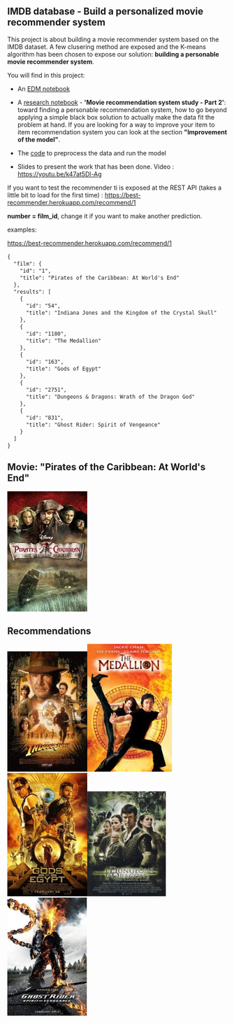 ## IMDB database - Build a personalized movie recommender system



This project is about building a movie recommender system based on the IMDB dataset. A few clusering  method are exposed and the K-means algorithm has been chosen to expose our solution: **building a personable movie recommender system**. 



You will find in this project:



  - An [EDM notebook](https://github.com/mzackaria/Movie-recommander-system/blob/master/notebooks/Movie%20Recommendation%20System%20-%20EDA%20-%20Part%201.ipynb)



  - A [research notebook](https://github.com/mzackaria/Movie-recommander-system/blob/master/notebooks/Movie%20recommendation%20system%20study%20-%20Part%202.ipynb) -  **'Movie recommendation system study - Part 2'**: toward finding a personable recommendation system,  how to go beyond applying a simple black box solution to actually make the data fit the problem at hand. If you are looking for a way to improve your item to item recommendation system you can look at the section **"Improvement of the model"**. 



  - The [code](https://github.com/mzackaria/Movie-recommander-system/tree/master/code) to preprocess the data and run the model

    

  - Slides to present the work that has been done. Video : https://youtu.be/k47at5Dl-Ag



  If you want to test the recommender ti is exposed at the REST API (takes a little bit to load for the first time) :  https://best-recommender.herokuapp.com/recommend/1

 **number = film_id**, change it if you want to make another prediction.



examples: 

https://best-recommender.herokuapp.com/recommend/1

```
{
  "film": {
    "id": "1", 
    "title": "Pirates of the Caribbean: At World's End"
  }, 
  "results": [
    {
      "id": "54", 
      "title": "Indiana Jones and the Kingdom of the Crystal Skull"
    }, 
    {
      "id": "1180", 
      "title": "The Medallion"
    }, 
    {
      "id": "163", 
      "title": "Gods of Egypt"
    }, 
    {
      "id": "2751", 
      "title": "Dungeons & Dragons: Wrath of the Dragon God"
    }, 
    {
      "id": "831", 
      "title": "Ghost Rider: Spirit of Vengeance"
    }
  ]
}
```



## Movie:  "Pirates of the Caribbean: At World's End"

![Pirates of the Caribbean: At World's End](https://github.com/mzackaria/Movie-recommander-system/blob/dev/images/13.jpeg)

## Recommendations

 ![image](https://github.com/mzackaria/Movie-recommander-system/blob/dev/images/23.jpeg)![images2](https://github.com/mzackaria/Movie-recommander-system/blob/dev/images/33.jpeg)![image3](https://github.com/mzackaria/Movie-recommander-system/blob/dev/images/43.jpg)![image4](https://github.com/mzackaria/Movie-recommander-system/blob/dev/images/53.jpg)![image5](https://github.com/mzackaria/Movie-recommander-system/blob/dev/images/63.jpg)

